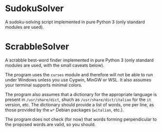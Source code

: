 # SudokuSolver
A sudoku-solving script implemented in pure Python 3 (only standard modules are
used).

# ScrabbleSolver
A scrabble best-word finder implemented in pure Python 3 (only standard modules
are used, with the small caveats below).

The program uses the `curses` module and therefore will not be able to run under
Windows unless you use Cygwin, MinGW or WSL. It also assumes your terminal
supports minimal colors.

The program also assumes that a dictionary for the appropriate language is
present in `/usr/share/dict`, shuch as `/usr/share/dict/italian` for the `it`
version, etc. The dictionary should provide a list of words, one per line, as
those provided by the `w*` Debian packages (`witalian`, etc.).

The program does not check (for now) that words forming perpendicular to the
proposed words are valid, so you should.

